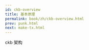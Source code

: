 ```yaml
---
id: ckb-overview
title: 基本原理
permalink: book/zh/ckb-overview.html
prev: punk.html
next: make-tx.html
---
```


ckb 架构
